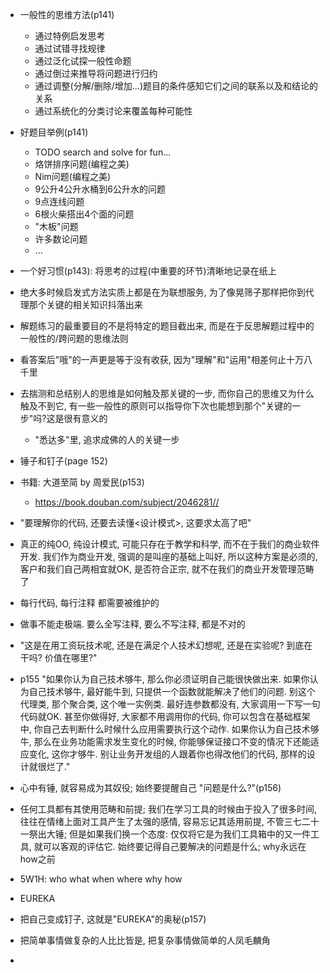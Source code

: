 
+ 一般性的思维方法(p141)
    + 通过特例启发思考
    + 通过试错寻找规律
    + 通过泛化试探一般性命题
    + 通过倒过来推导将问题进行归约
    + 通过调整(分解/删除/增加...)题目的条件感知它们之间的联系以及和结论的关系
    + 通过系统化的分类讨论来覆盖每种可能性

+ 好题目举例(p141)
    + TODO search and solve for fun...
    + 烙饼排序问题(编程之美)
    + Nim问题(编程之美)
    + 9公升4公升水桶到6公升水的问题
    + 9点连线问题
    + 6根火柴搭出4个面的问题
    + "木板"问题
    + 许多数论问题
    + ...

+ 一个好习惯(p143): 将思考的过程(中重要的环节)清晰地记录在纸上

+ 绝大多时候启发式方法实质上都是在为联想服务, 为了像晃筛子那样把你到代理那个关键的相关知识抖落出来

+ 解题练习的最重要目的不是将特定的题目截出来, 而是在于反思解题过程中的一般性的/跨问题的思维法则
+ 看答案后"哦"的一声更是等于没有收获, 因为"理解"和"运用"相差何止十万八千里
+ 去揣测和总结别人的思维是如何触及那关键的一步, 而你自己的思维又为什么触及不到它, 有一些一般性的原则可以指导你下次也能想到那个"关键的一步"吗?这是很有意义的
    + "悉达多"里, 追求成佛的人的关键一步

+ 锤子和钉子(page 152)

+ 书籍: 大道至简 by 周爱民(p153)
    + https://book.douban.com/subject/2046281//

+ "要理解你的代码, 还要去读懂<设计模式>, 这要求太高了吧"

+ 真正的纯OO, 纯设计模式, 可能只存在于教学和科学, 而不在于我们的商业软件开发. 我们作为商业开发, 强调的是叫座的基础上叫好, 所以这种方案是必须的, 客户和我们自己两相宜就OK, 是否符合正宗, 就不在我们的商业开发管理范畴了

+ 每行代码, 每行注释 都需要被维护的

+ 做事不能走极端. 要么全写注释, 要么不写注释, 都是不对的

+ "这是在用工资玩技术呢, 还是在满足个人技术幻想呢, 还是在实验呢? 到底在干吗? 价值在哪里?"

+ p155 "如果你认为自己技术够牛, 那么你必须证明自己能很快做出来. 如果你认为自己技术够牛, 最好能牛到, 只提供一个函数就能解决了他们的问题. 别这个代理类, 那个聚合类, 这个唯一实例类. 最好连参数都没有, 大家调用一下写一句代码就OK. 甚至你做得好, 大家都不用调用你的代码, 你可以包含在基础框架中, 你自己去判断什么时候什么应用需要执行这个动作. 如果你认为自己技术够牛, 那么在业务功能需求发生变化的时候, 你能够保证接口不变的情况下还能适应变化, 这你才够牛. 别让业务开发组的人跟着你也得改他们的代码, 那样的设计就很烂了."

+ 心中有锤, 就容易成为其奴役; 始终要提醒自己 "问题是什么?"(p156)

+ 任何工具都有其使用范畴和前提; 我们在学习工具的时候由于投入了很多时间, 往往在情绪上面对工具产生了太强的感情, 容易忘记其适用前提, 不管三七二十一祭出大锤; 但是如果我们换一个态度: 仅仅将它是为我们工具箱中的又一件工具, 就可以客观的评估它. 始终要记得自己要解决的问题是什么; why永远在how之前

+ 5W1H: who what when where why how

+ EUREKA

+ 把自己变成钉子, 这就是"EUREKA"的奥秘(p157)

+ 把简单事情做复杂的人比比皆是, 把复杂事情做简单的人凤毛麟角

+ 









